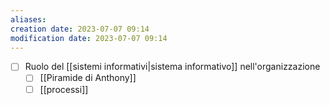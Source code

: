 ```yaml
---
aliases: 
creation date: 2023-07-07 09:14
modification date: 2023-07-07 09:14
---
```

- [ ] Ruolo del [[sistemi informativi|sistema informativo]] nell'organizzazione
	- [ ] [[Piramide di Anthony]]
	- [ ] [[processi]]